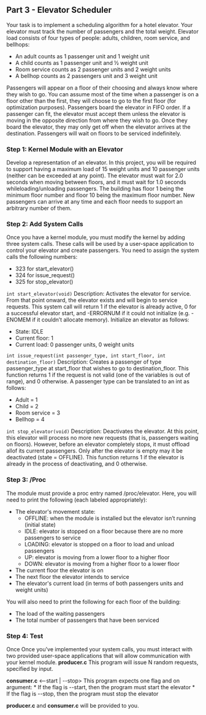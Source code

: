 ## Part 3 - Elevator Scheduler

Your task is to implement a scheduling algorithm for a hotel elevator. Your elevator must track the number of passengers and the total weight. Elevator load consists of four types of people: adults, children, room service, and bellhops:
* An adult counts as 1 passenger unit and 1 weight unit
* A child counts as 1 passenger unit and ½ weight unit
* Room service counts as 2 passenger units and 2 weight units
* A bellhop counts as 2 passengers unit and 3 weight unit

Passengers will appear on a floor of their choosing and always know where they wish to go. You can assume most of the time when a passenger is on a floor other than the first, they will choose to go to the first floor (for optimization purposes). Passengers board the elevator in FIFO order. If a passenger can fit, the elevator must accept them unless the elevator is moving in the opposite direction from where they wish to go. Once they board the elevator, they may only get off when the elevator arrives at the destination. Passengers will wait on floors to be serviced indefinitely.

### Step 1: Kernel Module with an Elevator
Develop a representation of an elevator. In this project, you will be required to support having a maximum load of 15 weight units and 10 passenger units (neither can be exceeded at any point). The elevator must wait for 2.0 seconds when moving between floors, and it must wait for 1.0 seconds whileloading/unloading passengers. The building has floor 1 being the minimum floor number and floor 10 being the maximum floor number. New passengers can arrive at any time and each floor needs to support an arbitrary number of them.

### Step 2: Add System Calls
Once you have a kernel module, you must modify the kernel by adding three system calls. These calls will be used by a user-space application to control your elevator and create passengers. You need to assign the system calls the following numbers:
* 323 for start_elevator()
* 324 for issue_request()
* 325 for stop_elevator()

`int start_elevator(void)`
Description: Activates the elevator for service. From that point onward, the elevator exists and will begin to service requests. This system call will return 1 if the elevator is already active, 0 for a successful elevator start, and -ERRORNUM if it could not initialize (e.g. -ENOMEM if it couldn’t allocate memory). Initialize an elevator as follows:
* State: IDLE
* Current floor: 1
* Current load: 0 passenger units, 0 weight units


`int issue_request(int passenger_type, int start_floor, int destination_floor)`
Description: Creates a passenger of type passenger_type at start_floor that wishes to go to destination_floor. This function returns 1 if the request is not valid (one of the variables is out of range), and 0 otherwise. A passenger type can be translated to an int as follows:
* Adult = 1
* Child = 2
* Room service = 3
* Bellhop = 4

`int stop_elevator(void)`
Description: Deactivates the elevator. At this point, this elevator will process no more new requests (that is, passengers waiting on floors). However, before an elevator completely stops, it must offload allof its current passengers. Only after the elevator is empty may it be deactivated (state = OFFLINE). This function returns 1 if the elevator is already in the process of deactivating, and 0 otherwise.

### Step 3: /Proc
The module must provide a proc entry named /proc/elevator. Here, you will need to print the following (each labeled appropriately):
* The elevator's movement state:
    * OFFLINE: when the module is installed but the elevator isn’t running (initial state)
    * IDLE: elevator is stopped on a floor because there are no more passengers to service
    * LOADING: elevator is stopped on a floor to load and unload passengers
    * UP: elevator is moving from a lower floor to a higher floor
    * DOWN: elevator is moving from a higher floor to a lower floor
* The current floor the elevator is on
* The next floor the elevator intends to service
* The elevator's current load (in terms of both passengers units and weight units)

You will also need to print the following for each floor of the building:
* The load of the waiting passengers
* The total number of passengers that have been serviced


### Step 4: Test
Once
Once  you've implemented your system calls, you must interact with two provided user-space applications that will allow communication with your kernel module.
**producer.c**
This program will issue N random requests, specified by input.

**consumer.c** \<--start | --stop>
This program expects one flag and on argument:
    * If the flag is --start, then the program must start the elevator
    * If the flag is --stop, then the program must stop the elevator

**producer.c** and **consumer.c** will be provided to you.

